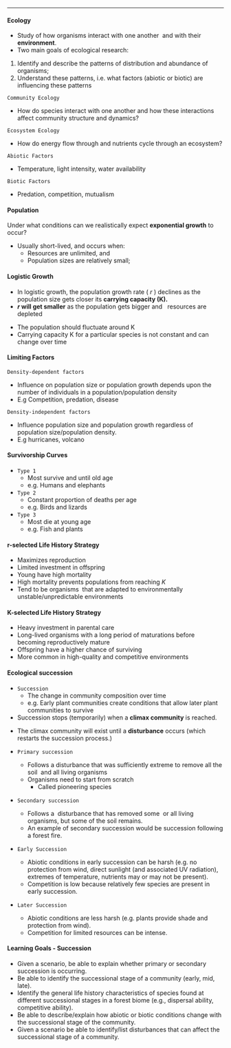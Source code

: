 ***
#### Ecology
* Study of how organisms interact with one another  and with their **environment**.
* Two main goals of ecological research:
1. Identify and describe the patterns of distribution and abundance of organisms;
2. Understand these patterns, i.e. what factors (abiotic or biotic) are influencing these patterns

`Community Ecology`
* How do species interact with one another and how these interactions affect community structure and dynamics?

`Ecosystem Ecology`
* How do energy flow through and nutrients cycle through an ecosystem?

`Abiotic Factors`
* Temperature, light intensity, water availability

`Biotic Factors`
* Predation, competition, mutualism

#### Population
Under what conditions can we realistically expect **exponential growth** to occur?
* Usually short-lived, and occurs when:
	- Resources are unlimited, and
	- Population sizes are relatively small;


#### Logistic Growth
* In logistic growth, the population growth rate ( _r_ ) declines as the population size gets closer its **carrying capacity (K).**
*  **_r_ will get smaller** as the population gets bigger and   resources are depleted
- The population should fluctuate around K
- Carrying capacity K for a particular species is not constant and can change over time


#### Limiting Factors
`Density-dependent factors`
* Influence on population size or population growth depends upon the number of individuals in a population/population density
* E.g Competition, predation, disease

`Density-independent factors`
* Influence population size and population growth regardless of population size/population density.
* E.g hurricanes, volcano

#### Survivorship Curves
* `Type 1`
	* Most survive and until old age
	* e.g. Humans and elephants
* `Type 2`
	* Constant proportion of deaths per age
	* e.g. Birds and lizards
* `Type 3`
	* Most die at young age
	* e.g. Fish and plants

#### r-selected Life History Strategy
* Maximizes reproduction
* Limited investment in offspring
* Young have high mortality 
* High mortality prevents populations from reaching _K_
* Tend to be organisms  that are adapted to environmentally unstable/unpredictable environments

#### K-selected Life History Strategy
* Heavy investment in parental care
* Long-lived organisms with a long period of maturations before becoming reproductively mature
* Offspring have a higher chance of surviving
* More common in high-quality and competitive environments


#### Ecological succession
* `Succession`
	* The change in community composition over time
	* e.g. Early plant communities create conditions that allow later plant communities to survive
* Succession stops (temporarily) when a **climax community** is reached.
- The climax community will exist until a **disturbance** occurs (which restarts the succession process.)

* `Primary succession`
	* Follows a disturbance that was sufficiently extreme to remove all the soil  and all living organisms
	* Organisms need to start from scratch
		* Called pioneering species

* `Secondary succession`
	* Follows a  disturbance that has removed some  or all living organisms, but some of the soil remains.
	* An example of secondary succession would be succession following a forest fire.

* `Early Succession`
	* Abiotic conditions in early succession can be harsh (e.g. no protection from wind, direct sunlight (and associated UV radiation), extremes of temperature, nutrients may or may not be present).
	* Competition is low because relatively few species are present in early succession.
* `Later Succession`
	* Abiotic conditions are less harsh (e.g. plants provide shade and protection from wind).
	- Competition for limited resources can be intense.

#### Learning Goals - Succession
- Given a scenario, be able to explain whether primary or secondary succession is occurring.
- Be able to identify the successional stage of a community (early, mid, late).
- Identify the general life history characteristics of species found at different successional stages in a forest biome (e.g., dispersal ability, competitive ability).
- Be able to describe/explain how abiotic or biotic conditions change with the successional stage of the community.
- Given a scenario be able to identify/list disturbances that can affect the successional stage of a community.